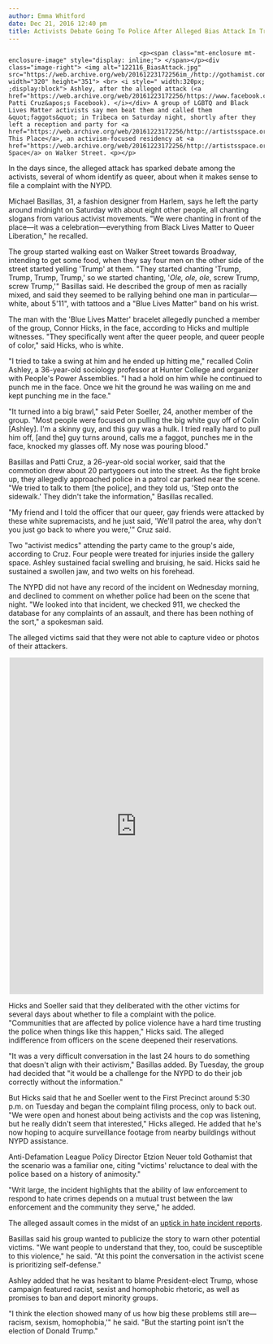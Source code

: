 ```yaml
---
author: Emma Whitford
date: Dec 21, 2016 12:40 pm
title: Activists Debate Going To Police After Alleged Bias Attack In Tribeca
---
```


	
										<p><span class="mt-enclosure mt-enclosure-image" style="display: inline;"> </span></p><div class="image-right"> <img alt="122116_BiasAttack.jpg" src="https://web.archive.org/web/20161223172256im_/http://gothamist.com/attachments/nyc_ewhitford/122116_BiasAttack.jpg" width="320" height="351"> <br> <i style=" width:320px; ;display:block"> Ashley, after the alleged attack (<a href="https://web.archive.org/web/20161223172256/https://www.facebook.com/patti.cruz.3/posts/1400334786663916">via</a> Patti Cruz&apos;s Facebook). </i></div> A group of LGBTQ and Black Lives Matter activists say men beat them and called them &quot;faggots&quot; in Tribeca on Saturday night, shortly after they left a reception and party for <a href="https://web.archive.org/web/20161223172256/http://artistsspace.org/exhibitions/decolonizethisplace">Decolonize This Place</a>, an activism-focused residency at <a href="https://web.archive.org/web/20161223172256/http://artistsspace.org/">Artists Space</a> on Walker Street. <p></p>

<p>In the days since, the alleged attack has sparked debate among the activists, several of whom identify as queer, about when it makes sense to file a complaint with the NYPD. </p>

<p>Michael Basillas, 31, a fashion designer from Harlem, says he left the party around midnight on Saturday with about eight other people, all chanting slogans from various activist movements. &quot;We were chanting in front of the place&#x2014;it was a celebration&#x2014;everything from Black Lives Matter to Queer Liberation,&quot; he recalled. </p>

<p>The group started walking east on Walker Street towards Broadway, intending to get some food, when they say four men on the other side of the street started yelling &apos;Trump&apos; at them. &quot;They started chanting &apos;Trump, Trump, Trump, Trump,&apos; so we started chanting, &apos;<em>Ole, ole, ole</em>, screw Trump, screw Trump,&apos;&quot; Basillas said. He described the group of men as racially mixed, and said they seemed to be rallying behind one man in particular&#x2014;white, about 5&apos;11&quot;, with tattoos and a &quot;Blue Lives Matter&quot; band on his wrist. </p>

<p>The man with the &apos;Blue Lives Matter&apos; bracelet allegedly punched a member of the group, Connor Hicks, in the face, according to Hicks and multiple witnesses. &quot;They specifically went after the queer people, and queer people of color,&quot; said Hicks, who is white.</p>

<p>&quot;I tried to take a swing at him and he ended up hitting me,&quot; recalled Colin Ashley, a 36-year-old sociology professor at Hunter College and organizer with People&apos;s Power Assemblies. &quot;I had a hold on him while he continued to punch me in the face. Once we hit the ground he was wailing on me and kept punching me in the face.&quot; </p>

<p>&quot;It turned into a big brawl,&quot; said Peter Soeller, 24, another member of the group. &quot;Most people were focused on pulling the big white guy off of Colin [Ashley]. I&apos;m a skinny guy, and this guy was a hulk. I tried really hard to pull him off, [and the] guy turns around, calls me a faggot, punches me in the face, knocked my glasses off. My nose was pouring blood.&quot; </p>

<p>Basillas and Patti Cruz, a 26-year-old social worker, said that the commotion drew about 20 partygoers out into the street. As the fight broke up, they allegedly approached police in a patrol car parked near the scene. &quot;We tried to talk to them [the police], and they told us, &apos;Step onto the sidewalk.&apos; They didn&apos;t take the information,&quot; Basillas recalled. </p>

<p>&quot;My friend and I told the officer that our queer, gay friends were attacked by these white supremacists, and he just said, &apos;We&apos;ll patrol the area, why don&apos;t you just go back to where you were,&apos;&quot; Cruz said. </p>

<p>Two &quot;activist medics&quot; attending the party came to the group&apos;s aide, according to Cruz. Four people were treated for injuries inside the gallery space. Ashley sustained facial swelling and bruising, he said. Hicks said he sustained a swollen jaw, and two welts on his forehead. </p>

<p>The NYPD did not have any record of the incident on Wednesday morning, and declined to comment on whether police had been on the scene that night. &quot;We looked into that incident, we checked 911, we checked the database for any complaints of an assault, and there has been nothing of the sort,&quot; a spokesman said. </p>

<p>The alleged victims said that they were not able to capture video or photos of their attackers.</p>

<center><iframe src="https://web.archive.org/web/20161223172256if_/https://www.facebook.com/plugins/post.php?href=https%3A%2F%2Fwww.facebook.com%2Fpatti.cruz.3%2Fposts%2F1400334786663916&amp;width=500" width="500" height="661" style="border:none;overflow:hidden" scrolling="no" frameborder="0" allowtransparency="true"></iframe></center>

<p>Hicks and Soeller said that they deliberated with the other victims for several days about whether to file a complaint with the police. &quot;Communities that are affected by police violence have a hard time trusting the police when things like this happen,&quot; Hicks said. The alleged indifference from officers on the scene deepened their reservations. </p>

<p>&quot;It was a very difficult conversation in the last 24 hours to do something that doesn&apos;t align with their activism,&quot; Basillas added. By Tuesday, the group had decided that &quot;it would be a challenge for the NYPD to do their job correctly without the information.&quot; </p>

<p>But Hicks said that he and Soeller went to the First Precinct around 5:30 p.m. on Tuesday and began the complaint filing process, only to back out. &quot;We were open and honest about being activists and the cop was listening, but he really didn&apos;t seem that interested,&quot; Hicks alleged. He added that he&apos;s now hoping to acquire surveillance footage from nearby buildings without NYPD assistance. </p>

<p>Anti-Defamation League Policy Director Etzion Neuer told Gothamist that the scenario was a familiar one, citing &quot;victims&apos; reluctance to deal with the police based on a history of animosity.&quot; </p>

<p>&quot;Writ large, the incident highlights that the ability of law enforcement to respond to hate crimes depends on a mutual trust between the law enforcement and the community they serve,&quot; he added. </p>

<p>The alleged assault comes in the midst of an <a href="https://web.archive.org/web/20161223172256/http://gothamist.com/2016/11/15/hate_crimes_trumps_amerikkka.php">uptick in hate incident reports</a>. </p>

<p>Basillas said his group wanted to publicize the story to warn other potential victims. &quot;We want people to understand that they, too, could be susceptible to this violence,&quot; he said. &quot;At this point the conversation in the activist scene is prioritizing self-defense.&quot; </p>

<p>Ashley added that he was hesitant to blame President-elect Trump, whose campaign featured racist, sexist and homophobic rhetoric, as well as promises to ban and deport minority groups.  </p>

<p>&quot;I think the election showed many of us how big these problems still are&#x2014;racism, sexism, homophobia,&apos;&quot; he said. &quot;But the starting point isn&apos;t the election of Donald Trump.&quot; </p>					
										
									
				